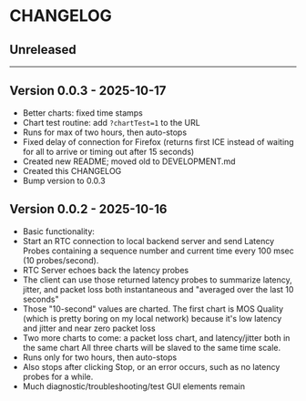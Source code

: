 # CHANGELOG

## Unreleased

---

## Version 0.0.3 - 2025-10-17

- Better charts: fixed time stamps
- Chart test routine: add `?chartTest=1` to the URL
- Runs for max of two hours, then auto-stops
- Fixed delay of connection for Firefox
  (returns first ICE instead of waiting for all to arrive
  or timing out after 15 seconds)
- Created new README; moved old to DEVELOPMENT.md
- Created this CHANGELOG
- Bump version to 0.0.3

## Version 0.0.2 - 2025-10-16

- Basic functionality:
- Start an RTC connection to local backend server
  and send Latency Probes
  containing a sequence number and current time
  every 100 msec (10 probes/second).
- RTC Server echoes back the latency probes
- The client can use those returned latency probes
  to summarize latency, jitter, and packet loss both
  instantaneous and "averaged over the last 10 seconds"
- Those "10-second" values are charted.
  The first chart is MOS Quality
  (which is pretty boring on my local network) because
  it's low latency and jitter and near zero packet loss
- Two more charts to come: a packet loss chart,
  and latency/jitter both in the same chart
  All three charts will be slaved to the same time scale.
- Runs only for two hours, then auto-stops
- Also stops after clicking Stop, or an error occurs,
  such as no latency probes for a while.
- Much diagnostic/troubleshooting/test GUI elements remain
